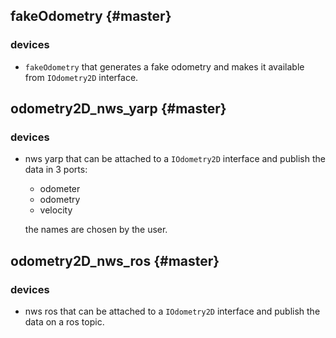 fakeOdometry {#master}
-----------------------

### devices
* `fakeOdometry` that generates a fake odometry and makes it available from `IOdometry2D` interface.

odometry2D_nws_yarp {#master}
-----------------------

### devices
* nws yarp that can be attached to a `IOdometry2D` interface and publish the data in 3 ports:
  * odometer
  * odometry
  * velocity

  the names are chosen by the user.

odometry2D_nws_ros {#master}
-----------------------

### devices
* nws ros that can be attached to a `IOdometry2D` interface and publish the data on a ros topic.

